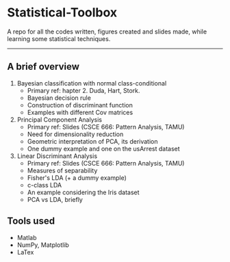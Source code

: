 # Statistical-Toolbox
A repo for all the codes written, figures created and slides made, while learning some statistical techniques.

---
## A brief overview
1. Bayesian classification with normal class-conditional
    - Primary ref: hapter 2. Duda, Hart, Stork.
    - Bayesian decision rule
    - Construction of discriminant function
    - Examples with different Cov matrices
2. Principal Component Analysis
    - Primary ref: Slides (CSCE 666: Pattern Analysis, TAMU)
    - Need for dimensionality reduction
    - Geometric interpretation of PCA, its derivation
    - One dummy example and one on the usArrest dataset
3. Linear Discriminant Analysis
    - Primary ref: Slides (CSCE 666: Pattern Analysis, TAMU)
    - Measures of separability
    - Fisher's LDA (+ a dummy example)
    - c-class LDA
    - An example considering the Iris dataset
    - PCA vs LDA, briefly
 
 ## Tools used
  - Matlab
  - NumPy, Matplotlib
  - LaTex
